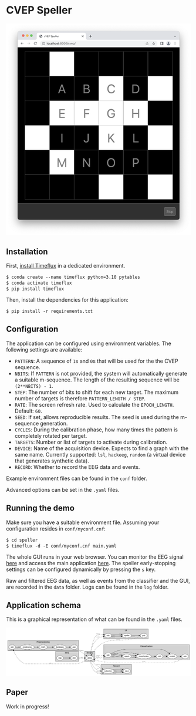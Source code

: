 # CVEP Speller

![Application screenshot](images/screenshot.png)

## Installation

First, [install Timeflux](https://pypi.org/project/timeflux/) in a dedicated environment.

```
$ conda create --name timeflux python=3.10 pytables
$ conda activate timeflux
$ pip install timeflux
```

Then, install the dependencies for this application:

```
$ pip install -r requirements.txt
```

## Configuration

The application can be configured using environment variables. The following settings are available:

- `PATTERN`: A sequence of `1`s and `0`s that will be used for the the CVEP sequence.
- `NBITS`: If `PATTERN` is not provided, the system will automatically generate a suitable m-sequence. The length of the resulting sequence will be `(2**NBITS) - 1`.
- `STEP`: The number of bits to shift for each new target. The maximum number of targets is therefore `PATTERN_LENGTH / STEP`.
- `RATE`: The screen refresh rate. Used to calculate the `EPOCH_LENGTH`. Default: `60`.
- `SEED`: If set, allows reproducible results. The seed is used during the m-sequence generation.
- `CYCLES`: During the calibration phase, how many times the pattern is completely rotated per target.
- `TARGETS`: Number or list of targets to activate during calibration.
- `DEVICE`: Name of the acquisition device. Expects to find a graph with the same name. Currently supported: `lsl`, `hackeeg`, `random` (a virtual device that generates synthetic data).
- `RECORD`: Whether to record the EEG data and events.

Example environment files can be found in the `conf` folder.

Advanced options can be set in the `.yaml` files.

## Running the demo

Make sure you have a suitable environment file. Assuming your configuration resides in `conf/myconf.cnf`:

```
$ cd speller
$ timeflux -d -E conf/myconf.cnf main.yaml
```

The whole GUI runs in your web browser. You can monitor the EEG signal [here](http://localhost:8000/monitor) and access the main application [here](http://localhost:8000/cvep). The speller early-stopping settings can be configured dynamically by pressing the `s` key.

Raw and filtered EEG data, as well as events from the classifier and the GUI, are recorded in the `data` folder. Logs can be found in the `log` folder.

## Application schema

This is a graphical representation of what can be found in the `.yaml` files.

![Application schema](images/schema.png)

## Paper

Work in progress!
